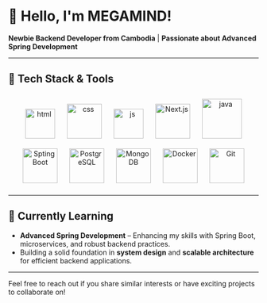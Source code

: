 # 👋 Hello, I'm MEGAMIND! 

**Newbie Backend Developer from Cambodia** | **Passionate about Advanced Spring Development**

---

## 🔧 Tech Stack & Tools

<div align="center">
  <img src="https://imgs.search.brave.com/-A7DMn2sD4NJtodxwkO-SQM6qd5-pMzItJulgw-SvIQ/rs:fit:860:0:0:0/g:ce/aHR0cHM6Ly9jZG4u/d29ybGR2ZWN0b3Js/b2dvLmNvbS9sb2dv/cy9odG1sLTEuc3Zn" alt="html" width="60" style="margin: 10px;">
  <img src="https://imgs.search.brave.com/kTKvDjFg8uSx56pZHmcFxgYwJRkOlbH6oHO9WSe8TFA/rs:fit:860:0:0:0/g:ce/aHR0cHM6Ly91cGxv/YWQud2lraW1lZGlh/Lm9yZy93aWtpcGVk/aWEvY29tbW9ucy82/LzYyL0NTUzNfbG9n/by5zdmc" alt="css" width="70" style="margin: 10px;">
  <img src="https://imgs.search.brave.com/1dSdxU2GDlGcxnbNSj_iU83ak0hLBbK9e5btboQV8gI/rs:fit:860:0:0:0/g:ce/aHR0cHM6Ly91cGxv/YWQud2lraW1lZGlh/Lm9yZy93aWtpcGVk/aWEvY29tbW9ucy85/Lzk5L1Vub2ZmaWNp/YWxfSmF2YVNjcmlw/dF9sb2dvXzIuc3Zn" alt="js" width="60" style="margin: 10px;">
  <img src="https://imgs.search.brave.com/uD-LtLwXPOZdBguZ_L3oWxPUGaV_AS9O3b3-OujxA58/rs:fit:500:0:0:0/g:ce/aHR0cHM6Ly9yYXcu/Z2l0aHVidXNlcmNv/bnRlbnQuY29tL2Rl/dmljb25zL2Rldmlj/b24vbWFzdGVyL2lj/b25zL25leHRqcy9u/ZXh0anMtb3JpZ2lu/YWwuc3Zn" alt="Next.js" width="70" style="margin: 10px;">
  <img src="https://imgs.search.brave.com/Fi_FpMp_GH2w9zhhN2YqKjziUcQn2axPqc8UQ7vSKhY/rs:fit:860:0:0:0/g:ce/aHR0cHM6Ly9icmFu/ZHNsb2dvcy5jb20v/d3AtY29udGVudC91/cGxvYWRzL2ltYWdl/cy9qYXZhLWxvZ28t/MS5wbmc" alt="java" width="80" style="margin: 10px;">
  <img src="https://imgs.search.brave.com/PDsYeYpj9PoR7JEEwYnPSpBaWH5G9tPRYajJt4C-Yw4/rs:fit:860:0:0:0/g:ce/aHR0cHM6Ly91cGxv/YWQud2lraW1lZGlh/Lm9yZy93aWtpcGVk/aWEvY29tbW9ucy83/Lzc5L1NwcmluZ19C/b290LnN2Zw" alt="Spting Boot" width="70" style="margin: 10px;"> 
  <img src="https://www.postgresql.org/media/img/about/press/elephant.png" alt="PostgreSQL" width="70" style="margin: 10px;">
  <img src="https://imgs.search.brave.com/p4RJFKwQmvT3C_tCo5tsX3BeZbAOCUZyCYIF5NttNU0/rs:fit:860:0:0:0/g:ce/aHR0cHM6Ly9wbHVz/cG5nLmNvbS9pbWct/cG5nL2xvZ28tbW9u/Z29kYi1wbmctbW9u/Z29kYi1sb2dvLWFu/eXRoaW5nLWJ1dC10/aGUtc2ltcGxlc3Qt/b2Ytd2ViLWFwcGxp/Y2F0aW9ucy1yZXF1/aXJlcy1hLWRhdGFi/YXNlLXRvLXN0b3Jl/LWFuZC1zZXJ2ZS1j/b250ZW50LWZyb20t/Y2hvb3NpbmctdGhl/LXJpZ2h0LWRhdGFi/YXNlLWFuZC1zdHJ1/Y3R1cmluZy00MTMu/cG5n" alt="MongoDB" width="70" style="margin: 10px;">
  <img src="https://www.docker.com/wp-content/uploads/2022/03/Moby-logo.png" alt="Docker" width="70" style="margin: 10px;">
  <img src="https://git-scm.com/images/logos/downloads/Git-Icon-1788C.png" alt="Git" width="70" style="margin: 10px;">
</div>


---

## 🌱 Currently Learning

- **Advanced Spring Development** – Enhancing my skills with Spring Boot, microservices, and robust backend practices.
- Building a solid foundation in **system design** and **scalable architecture** for efficient backend applications.

---

Feel free to reach out if you share similar interests or have exciting projects to collaborate on!
